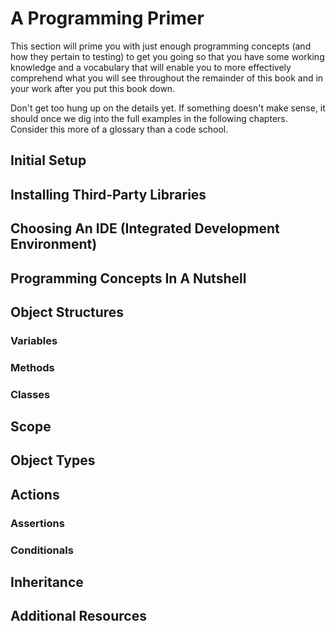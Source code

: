 # A Programming Primer

This section will prime you with just enough programming concepts (and how they pertain to testing) to get you going so that you have some working knowledge and a vocabulary that will enable you to more effectively comprehend what you will see throughout the remainder of this book and in your work after you put this book down.

Don't get too hung up on the details yet. If something doesn't make sense, it should once we dig into the full examples in the following chapters. Consider this more of a glossary than a code school.

## Initial Setup
## Installing Third-Party Libraries
## Choosing An IDE (Integrated Development Environment)
## Programming Concepts In A Nutshell
## Object Structures
### Variables
### Methods
### Classes
## Scope
## Object Types
## Actions
### Assertions
### Conditionals
## Inheritance
## Additional Resources
